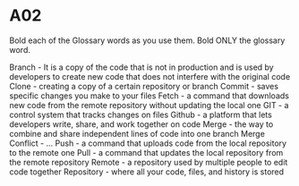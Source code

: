 # A02
  Bold each of the Glossary words as you use them. Bold ONLY the glossary word.
  
  Branch - It is a copy of the code that is not in production and is used by developers to create new code that does not interfere with the original code
  Clone - creating a copy of a certain repository or branch
  Commit - saves specific changes you make to your files
  Fetch - a command that downloads new code from the remote repository without updating the local one
  GIT - a control system that tracks changes on files
  Github - a platform that lets developers write, share, and work together on code
  Merge - the way to combine and share independent lines of code into one branch
  Merge Conflict - ...
  Push - a command that uploads code from the local repository to the remote one
  Pull - a command that updates the local repository from the remote repository
  Remote - a repository used by multiple people to edit code together
  Repository - where all your code, files, and history is stored
